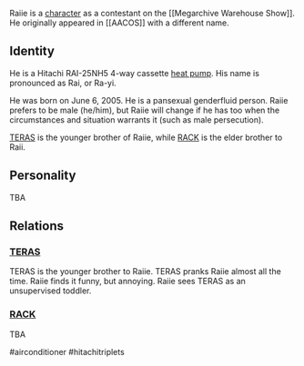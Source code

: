 
Raiie is a [character](Characters) as a contestant on the [[Megarchive Warehouse Show]]. He originally appeared in [[AACOS]] with a different name.

## Identity

He is a Hitachi RAI-25NH5 4-way cassette [heat pump](Air%20Conditioners.md). His name is pronounced as Rai, or Ra-yi.

He was born on June 6, 2005. He is a pansexual genderfluid person. Raiie prefers to be male (he/him), but Raiie will change if he has too when the circumstances and situation warrants it (such as male persecution).

[TERAS](TERAS.md) is the younger brother of Raiie, while [RACK](RACK.md) is the elder brother to Raii.
## Personality

TBA

## Relations

### [TERAS](TERAS.md)

TERAS is the younger brother to Raiie. TERAS pranks Raiie almost all the time. Raiie finds it funny, but annoying. Raiie sees TERAS as an unsupervised toddler.

### [RACK](RACK.md)

TBA

#airconditioner #hitachitriplets